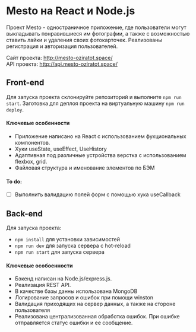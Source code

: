 # Mesto на React и Node.js  

Проект Mesto - одностраничное приложение, где пользователи могут выкладывать понравившиеся им фотографии, а также с возможностью ставить лайки и удаления своих фотокарточек. Реализованы регистрация и авторизация пользователей.

Сайт проекта: http://mesto-oziratot.space/  
API проекта: http://api.mesto-oziratot.space/  

## Front-end

Для запуска проекта склонируйте репозиторий и выполните `npm run start`.
Заготовка для деплоя проекта на виртуальную машину `npm run deploy`.

#### Ключевые особенности
- Приложение написано на React с использованием фукциональных компонентов.
- Хуки useState, useEffect, UseHistory
- Адаптивная под различные устройства верстка с использованием flexbox, grid. 
- Файловая структура и именование элементов по БЭМ

#### To do:  
- [ ] Выполнить валидацию полей форм с помощью хука useCallback  
  
## Back-end 

Для запуска проекта:
- `npm install` для установки зависимостей
- `npm run dev` для запуска сервера с hot-reload
- `npm run start` для запуска сервера
  
#### Ключевые особоенности
- Бэкенд написан на Node.js/express.js.
- Реализация REST API.
- В качестве базы данны использована MongoDB
- Логирование запросов и ошибок при помощи winston
- Валидация приходящих на сервер данных, а также на стороне пользователя
- Реализована централизованная обработка ошибок. При ошибке отправляется статус ошибки и ее сообщение.


